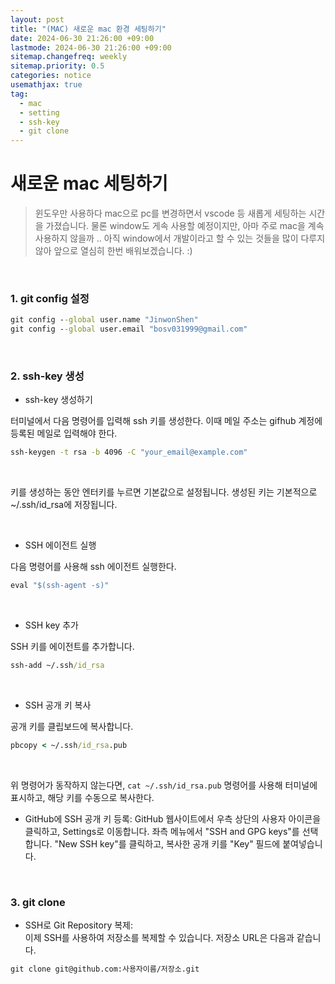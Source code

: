 ```yaml
---
layout: post
title: "(MAC) 새로운 mac 환경 세팅하기"
date: 2024-06-30 21:26:00 +09:00
lastmode: 2024-06-30 21:26:00 +09:00
sitemap.changefreq: weekly
sitemap.priority: 0.5
categories: notice
usemathjax: true
tag:
  - mac
  - setting
  - ssh-key
  - git clone
---
```


# 새로운 mac 세팅하기

> 윈도우만 사용하다 mac으로 pc를 변경하면서 vscode 등 새롭게 세팅하는 시간을 가졌습니다. 물론 window도 게속 사용할 예정이지만, 아마 주로 mac을 계속 사용하지 않을까 .. 아직 window에서 개발이라고 할 수 있는 것들을 많이 다루지 않아 앞으로 열심히 한번 배워보겠습니다. :)

<br>

### 1. git config 설정

```cmd
git config --global user.name "JinwonShen"
git config --global user.email "bosv031999@gmail.com"
```

<br>

### 2. ssh-key 생성

- ssh-key 생성하기

터미널에서 다음 명령어를 입력해 ssh 키를 생성한다. 이때 메일 주소는 gifhub 계정에 등록된 메일로 입력해야 한다.

```cmd
ssh-keygen -t rsa -b 4096 -C "your_email@example.com"
```

<br>

키를 생성하는 동안 엔터키를 누르면 기본값으로 설정됩니다. 생성된 키는 기본적으로 ~/.ssh/id_rsa에 저장됩니다.

<br>

- SSH 에이전트 실행

다음 명령어를 사용해 ssh 에이전트 실행한다.

```cmd
eval "$(ssh-agent -s)"
```

<br>

- SSH key 추가

SSH 키를 에이전트를 추가합니다.

```cmd
ssh-add ~/.ssh/id_rsa
```

<br>

- SSH 공개 키 복사

공개 키를 클립보드에 복사합니다.

```cmd
pbcopy < ~/.ssh/id_rsa.pub
```

<br>

위 명령어가 동작하지 않는다면, `cat ~/.ssh/id_rsa.pub` 명령어를 사용해 터미널에 표시하고, 해당 키를 수동으로 복사한다.

- GitHub에 SSH 공개 키 등록:
  GitHub 웹사이트에서 우측 상단의 사용자 아이콘을 클릭하고, Settings로 이동합니다.
  좌측 메뉴에서 "SSH and GPG keys"를 선택합니다.
  "New SSH key"를 클릭하고, 복사한 공개 키를 "Key" 필드에 붙여넣습니다.

<br>

### 3. git clone

- SSH로 Git Repository 복제: <br>
  이제 SSH를 사용하여 저장소를 복제할 수 있습니다. 저장소 URL은 다음과 같습니다.

```cmd
git clone git@github.com:사용자이름/저장소.git
```

<br>
